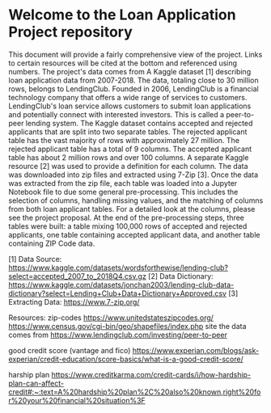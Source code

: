 # Welcome to the Loan Application Project repository

  This document will provide a fairly comprehensive view of the project. Links to certain resources will be cited at the bottom and referenced using numbers. The project's data comes from A Kaggle dataset [1] describing loan application data from 2007-2018. The data, totaling close to 30 million rows, belongs to LendingClub. Founded in 2006, LendingClub is a financial technology company that offers a wide range of services to customers. LendingClub's loan service allows customers to submit loan applications and potentially connect with interested investors. This is called a peer-to-peer lending system.
  The Kaggle dataset contains accepted and rejected applicants that are split into two separate tables. The rejected applicant table has the vast majority of rows with approximately 27 million. The rejected applicant table has a total of 9 columns. The accepted applicant table has about 2 million rows and over 100 columns. A separate Kaggle resource [2] was used to provide a definition for each column. The data was downloaded into zip files and extracted using 7-Zip [3].
  Once the data was extracted from the zip file, each table was loaded into a Jupyter Notebook file to due some general pre-processing. This includes the selection of columns, handling missing values, and the matching of columns from both loan applicant tables. For a detailed look at the columns, please see the project proposal. At the end of the pre-processing steps, three tables were built: a table mixing 100,000 rows of accepted and rejected applicants, one table containing accepted applicant data, and another table containing ZIP Code data.
  




[1] Data Source: https://www.kaggle.com/datasets/wordsforthewise/lending-club?select=accepted_2007_to_2018Q4.csv.gz
[2] Data Dictionary: https://www.kaggle.com/datasets/jonchan2003/lending-club-data-dictionary?select=Lending+Club+Data+Dictionary+Approved.csv
[3] Extracting Data: https://www.7-zip.org/

Resources:
zip-codes
https://www.unitedstateszipcodes.org/
https://www.census.gov/cgi-bin/geo/shapefiles/index.php
site the data comes from
https://www.lendingclub.com/investing/peer-to-peer

good credit score (vantage and fico)
https://www.experian.com/blogs/ask-experian/credit-education/score-basics/what-is-a-good-credit-score/

harship plan 
https://www.creditkarma.com/credit-cards/i/how-hardship-plan-can-affect-credit#:~:text=A%20hardship%20plan%2C%20also%20known,right%20for%20your%20financial%20situation%3F
